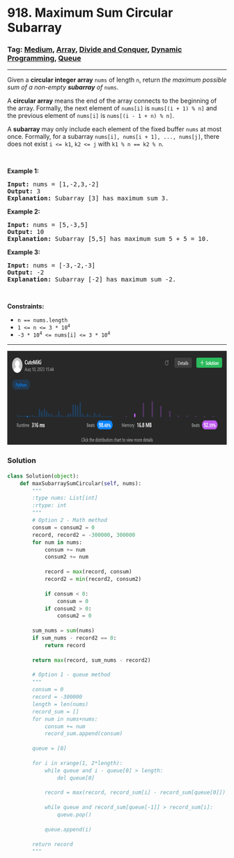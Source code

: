 # 918. Maximum Sum Circular Subarray
### Tag: [Medium](https://github.com/TheOnlyMiki/LeetCode-For-Fun/tree/main#medium-level), [Array](https://github.com/TheOnlyMiki/LeetCode-For-Fun/tree/main#array), [Divide and Conquer](https://github.com/TheOnlyMiki/LeetCode-For-Fun/tree/main#divide-and-conquer), [Dynamic Programming](https://github.com/TheOnlyMiki/LeetCode-For-Fun/tree/main#dynamic-programming), [Queue](https://github.com/TheOnlyMiki/LeetCode-For-Fun/tree/main#queue)
---
<div class="px-5 pt-4"><div class="flex"></div><div class="xFUwe" data-track-load="description_content"><p>Given a <strong>circular integer array</strong> <code>nums</code> of length <code>n</code>, return <em>the maximum possible sum of a non-empty <strong>subarray</strong> of </em><code>nums</code>.</p>

<p>A <strong>circular array</strong> means the end of the array connects to the beginning of the array. Formally, the next element of <code>nums[i]</code> is <code>nums[(i + 1) % n]</code> and the previous element of <code>nums[i]</code> is <code>nums[(i - 1 + n) % n]</code>.</p>

<p>A <strong>subarray</strong> may only include each element of the fixed buffer <code>nums</code> at most once. Formally, for a subarray <code>nums[i], nums[i + 1], ..., nums[j]</code>, there does not exist <code>i &lt;= k1</code>, <code>k2 &lt;= j</code> with <code>k1 % n == k2 % n</code>.</p>

<p>&nbsp;</p>
<p><strong class="example">Example 1:</strong></p>

<pre><strong>Input:</strong> nums = [1,-2,3,-2]
<strong>Output:</strong> 3
<strong>Explanation:</strong> Subarray [3] has maximum sum 3.
</pre>

<p><strong class="example">Example 2:</strong></p>

<pre><strong>Input:</strong> nums = [5,-3,5]
<strong>Output:</strong> 10
<strong>Explanation:</strong> Subarray [5,5] has maximum sum 5 + 5 = 10.
</pre>

<p><strong class="example">Example 3:</strong></p>

<pre><strong>Input:</strong> nums = [-3,-2,-3]
<strong>Output:</strong> -2
<strong>Explanation:</strong> Subarray [-2] has maximum sum -2.
</pre>

<p>&nbsp;</p>
<p><strong>Constraints:</strong></p>

<ul>
	<li><code>n == nums.length</code></li>
	<li><code>1 &lt;= n &lt;= 3 * 10<sup>4</sup></code></li>
	<li><code>-3 * 10<sup>4</sup> &lt;= nums[i] &lt;= 3 * 10<sup>4</sup></code></li>
</ul>
</div></div>

---
<img src="Submit.png" width="700" height="215" />

### Solution

```python
class Solution(object):
    def maxSubarraySumCircular(self, nums):
        """
        :type nums: List[int]
        :rtype: int
        """
        # Option 2 - Math method
        consum = consum2 = 0
        record, record2 = -300000, 300000
        for num in nums:
            consum += num
            consum2 += num

            record = max(record, consum)
            record2 = min(record2, consum2)

            if consum < 0:
                consum = 0
            if consum2 > 0:
                consum2 = 0

        sum_nums = sum(nums)
        if sum_nums - record2 == 0:
            return record

        return max(record, sum_nums - record2)

        # Option 1 - queue method
        """
        consum = 0
        record = -300000
        length = len(nums)
        record_sum = []
        for num in nums+nums:
            consum += num
            record_sum.append(consum)

        queue = [0]

        for i in xrange(1, 2*length):
            while queue and i - queue[0] > length:
                del queue[0]

            record = max(record, record_sum[i] - record_sum[queue[0]])

            while queue and record_sum[queue[-1]] > record_sum[i]:
                queue.pop()

            queue.append(i)

        return record
        """
```
